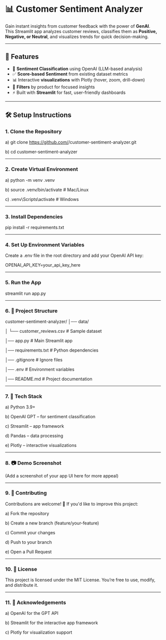 # 📊 Customer Sentiment Analyzer

Gain instant insights from customer feedback with the power of **GenAI**.  
This Streamlit app analyzes customer reviews, classifies them as **Positive, Negative, or Neutral**, and visualizes trends for quick decision-making.

---

## 🚀 Features
- 🧠 **Sentiment Classification** using OpenAI (LLM-based analysis)  
- ✅ **Score-based Sentiment** from existing dataset metrics  
- 📊 Interactive **visualizations** with Plotly (hover, zoom, drill-down)  
- 🎯 **Filters** by product for focused insights  
- ⚡ Built with **Streamlit** for fast, user-friendly dashboards  

---

## 🛠 Setup Instructions  
### 1. Clone the Repository

a) git clone https://github.com/<your-username>/customer-sentiment-analyzer.git

b) cd customer-sentiment-analyzer

---

### 2. Create Virtual Environment
a) python -m venv .venv

b) source .venv/bin/activate   # Mac/Linux

c) .venv\Scripts\activate      # Windows

---

### 3. Install Dependencies
pip install -r requirements.txt

---

### 4. Set Up Environment Variables
Create a .env file in the root directory and add your OpenAI API key:

OPENAI_API_KEY=your_api_key_here

---

### 5. Run the App
streamlit run app.py

---

### 6. 📂 Project Structure
customer-sentiment-analyzer/
│── data/

│   └── customer_reviews.csv     # Sample dataset

│── app.py                       # Main Streamlit app

│── requirements.txt             # Python dependencies

│── .gitignore                   # Ignore files

│── .env                         # Environment variables

│── README.md                    # Project documentation

---

### 7. 📌 Tech Stack

a) Python 3.9+

b) OpenAI GPT – for sentiment classification

c) Streamlit – app framework

d) Pandas – data processing

e) Plotly – interactive visualizations

---

### 8. 📷 Demo Screenshot

(Add a screenshot of your app UI here for more appeal)

---

### 9. 🤝 Contributing

Contributions are welcome! 🚀 If you'd like to improve this project:

a) Fork the repository

b) Create a new branch (feature/your-feature)

c) Commit your changes

d) Push to your branch

e) Open a Pull Request

---

### 10. 📜 License

This project is licensed under the MIT License. You’re free to use, modify, and distribute it.

---

### 11. 🙌 Acknowledgements

a) OpenAI for the GPT API

b) Streamlit for the interactive app framework

c) Plotly for visualization support
